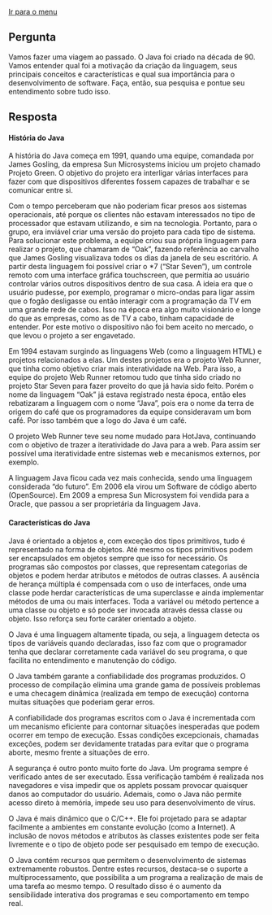 [Ir para o menu](https://github.com/Alexandremma/mdc-java-escudeiro)

## Pergunta
Vamos fazer uma viagem ao passado. O Java foi criado na década de 90. Vamos entender qual foi a motivação da criação da linguagem, seus principais conceitos e características e qual sua importância para o desenvolvimento de software. Faça, então, sua pesquisa e pontue seu entendimento sobre tudo isso.

## Resposta
#### História do Java

A história do Java começa em 1991, quando uma equipe, comandada por James Gosling, da empresa Sun Microsystems iniciou um projeto chamado Projeto Green. O objetivo do projeto era interligar várias interfaces para fazer com que dispositivos diferentes fossem capazes de trabalhar e se comunicar entre si.

Com o tempo perceberam que não poderiam ficar presos aos sistemas operacionais, até porque os clientes não estavam interessados no tipo de processador que estavam utilizando, e sim na tecnologia. Portanto, para o grupo, era inviável criar uma versão do projeto para cada tipo de sistema.
Para solucionar este problema, a equipe criou sua própria linguagem para realizar o projeto, que chamaram de “Oak”, fazendo referência ao carvalho que James Gosling visualizava todos os dias da janela de seu escritório. A partir desta linguagem foi possível criar o *7 (“Star Seven”), um controle remoto com uma interface gráfica touchscreen, que permitia ao usuário controlar vários outros dispositivos dentro de sua casa. A ideia era que o usuário pudesse, por exemplo, programar o micro-ondas para ligar assim que o fogão desligasse ou então interagir com a programação da TV em uma grande rede de cabos.
Isso na época era algo muito visionário e longe do que as empresas, como as de TV a cabo, tinham capacidade de entender. Por este motivo o dispositivo não foi bem aceito no mercado, o que levou o projeto a ser engavetado.

Em 1994 estavam surgindo as linguagens Web (como a linguagem HTML) e projetos relacionados a elas. Um destes projetos era o projeto Web Runner, que tinha como objetivo criar mais interatividade na Web. Para isso, a equipe do projeto Web Runner retomou tudo que tinha sido criado no projeto Star Seven para fazer proveito do que já havia sido feito. Porém o nome da linguagem “Oak” já estava registrado nesta época, então eles rebatizaram a linguagem com o nome “Java”, pois era o nome da terra de origem do café que os programadores da equipe consideravam um bom café. Por isso também que a logo do Java é um café.

O projeto Web Runner teve seu nome mudado para HotJava, continuando com o objetivo de trazer a iteratividade do Java para a web. Para assim ser possível uma iteratividade entre sistemas web e mecanismos externos, por exemplo.

A linguagem Java ficou cada vez mais conhecida, sendo uma linguagem considerada “do futuro”. Em 2006 ela virou um Software de código aberto (OpenSource). Em 2009 a empresa Sun Microsystem foi vendida para a Oracle, que passou a ser proprietária da linguagem Java.

#### Características do Java

Java é orientado a objetos e, com exceção dos tipos primitivos, tudo é representado na forma de objetos. Até mesmo os tipos primitivos podem ser encapsulados em objetos sempre que isso for necessário. Os programas são compostos por classes, que representam categorias de objetos e podem herdar atributos e métodos de outras classes. A ausência de herança múltipla é compensada com o uso de interfaces, onde uma classe pode herdar características de uma superclasse e ainda implementar métodos de uma ou mais interfaces. Toda a variável ou método pertence a uma classe ou objeto e só pode ser invocada através dessa classe ou objeto. Isso reforça seu forte caráter orientado a objeto.

O Java é uma linguagem altamente tipada, ou seja, a linguagem detecta os tipos de variáveis quando declaradas, isso faz com que o programador tenha que declarar corretamente cada variável do seu programa, o que facilita no entendimento e manutenção do código.

O Java também garante a confiabilidade dos programas produzidos. O processo de compilação elimina uma grande gama de possíveis problemas e uma checagem dinâmica (realizada em tempo de execução) contorna muitas situações que poderiam gerar erros.

A confiabilidade dos programas escritos com o Java é incrementada com um mecanismo eficiente para contornar situações inesperadas que podem ocorrer em tempo de execução. Essas condições excepcionais, chamadas exceções, podem ser devidamente tratadas para evitar que o programa aborte, mesmo frente a situações de erro.

A segurança é outro ponto muito forte do Java. Um programa sempre é verificado antes de ser executado. Essa verificação também é realizada nos navegadores e visa impedir que os applets possam provocar quaisquer danos ao computador do usuário. Ademais, como o Java não permite acesso direto à memória, impede seu uso para desenvolvimento de vírus.

O Java é mais dinâmico que o C/C++. Ele foi projetado para se adaptar facilmente a ambientes em constante evolução (como a Internet). A inclusão de novos métodos e atributos às classes existentes pode ser feita livremente e o tipo de objeto pode ser pesquisado em tempo de execução.

O Java contém recursos que permitem o desenvolvimento de sistemas extremamente robustos. Dentre estes recursos, destaca-se o suporte a multiprocessamento, que possibilita a um programa a realização de mais de uma tarefa ao mesmo tempo. O resultado disso é o aumento da sensibilidade interativa dos programas e seu comportamento em tempo real.